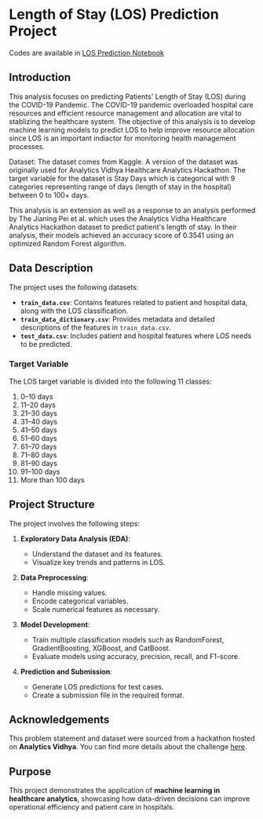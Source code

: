 # Length of Stay (LOS) Prediction Project

Codes are available in [LOS Prediction Notebook](./Code)

## **Introduction**
This analysis focuses on predicting Patients' Length of Stay (LOS) during the COVID-19 Pandemic. The COVID-19 pandemic overloaded hospital care resources and efficient resource management and allocation are vital to stablizing the healthcare system. The objective of this analysis is to develop machine learning models to predict LOS to help improve resource allocation since LOS is an important indiactor for monitoring health management processes.

Dataset: The dataset comes from Kaggle. A version of the dataset was originally used for Analytics Vidhya Healthcare Analytics Hackathon. The target variable for the dataset is Stay Days which is categorical with 9 categories representing range of days (length of stay in the hospital) between 0 to 100+ days.

This analysis is an extension as well as a response to an analysis performed by The Jianing Pei et al. which uses the Analytics Vidha Healthcare Analytics Hackathon dataset to predict patient's length of stay. In their analysis, their models achieved an accuracy score of 0.3541 using an optimized Random Forest algorithm. 

## **Data Description**
The project uses the following datasets:

- **`train_data.csv`**: Contains features related to patient and hospital data, along with the LOS classification.
- **`train_data_dictionary.csv`**: Provides metadata and detailed descriptions of the features in `train_data.csv`.
- **`test_data.csv`**: Includes patient and hospital features where LOS needs to be predicted.

### **Target Variable**
The LOS target variable is divided into the following 11 classes:
1. 0–10 days
2. 11–20 days
3. 21–30 days
4. 31–40 days
5. 41–50 days
6. 51–60 days
7. 61–70 days
8. 71–80 days
9. 81–90 days
10. 91–100 days
11. More than 100 days

## **Project Structure**
The project involves the following steps:

1. **Exploratory Data Analysis (EDA)**:
   - Understand the dataset and its features.
   - Visualize key trends and patterns in LOS.

2. **Data Preprocessing**:
   - Handle missing values.
   - Encode categorical variables.
   - Scale numerical features as necessary.

3. **Model Development**:
   - Train multiple classification models such as RandomForest, GradientBoosting, XGBoost, and CatBoost.
   - Evaluate models using accuracy, precision, recall, and F1-score.

4. **Prediction and Submission**:
   - Generate LOS predictions for test cases.
   - Create a submission file in the required format.

## **Acknowledgements**
This problem statement and dataset were sourced from a hackathon hosted on **Analytics Vidhya**. You can find more details about the challenge [here](https://datahack.analyticsvidhya.com/contest/janatahack-healthcare-analytics-ii/#ProblemStatement).


## **Purpose**
This project demonstrates the application of **machine learning in healthcare analytics**, showcasing how data-driven decisions can improve operational efficiency and patient care in hospitals.
